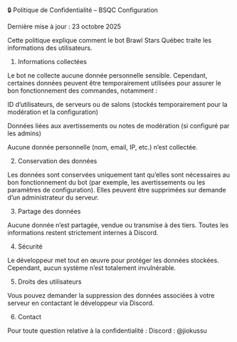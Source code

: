 🔒 Politique de Confidentialité – BSQC Configuration

Dernière mise à jour : 23 octobre 2025

Cette politique explique comment le bot Brawl Stars Québec traite les informations des utilisateurs.

1. Informations collectées

Le bot ne collecte aucune donnée personnelle sensible.
Cependant, certaines données peuvent être temporairement utilisées pour assurer le bon fonctionnement des commandes, notamment :

ID d’utilisateurs, de serveurs ou de salons (stockés temporairement pour la modération et la configuration)

Données liées aux avertissements ou notes de modération (si configuré par les admins)

Aucune donnée personnelle (nom, email, IP, etc.) n’est collectée.

2. Conservation des données

Les données sont conservées uniquement tant qu’elles sont nécessaires au bon fonctionnement du bot (par exemple, les avertissements ou les paramètres de configuration).
Elles peuvent être supprimées sur demande d’un administrateur du serveur.

3. Partage des données

Aucune donnée n’est partagée, vendue ou transmise à des tiers.
Toutes les informations restent strictement internes à Discord.

4. Sécurité

Le développeur met tout en œuvre pour protéger les données stockées. Cependant, aucun système n’est totalement invulnérable.

5. Droits des utilisateurs

Vous pouvez demander la suppression des données associées à votre serveur en contactant le développeur via Discord.

6. Contact

Pour toute question relative à la confidentialité :
Discord : @jiokussu
